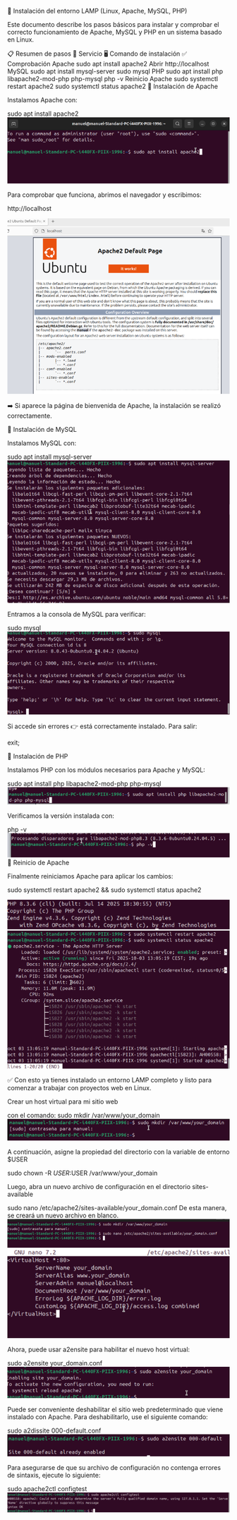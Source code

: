 🚀 Instalación del entorno LAMP (Linux, Apache, MySQL, PHP)

Este documento describe los pasos básicos para instalar y comprobar el correcto funcionamiento de Apache, MySQL y PHP en un sistema basado en Linux.

📋 Resumen de pasos
🔧 Servicio	🖥️ Comando de instalación	✅ Comprobación
Apache	sudo apt install apache2	Abrir http://localhost
MySQL	sudo apt install mysql-server	sudo mysql
PHP	sudo apt install php libapache2-mod-php php-mysql	php -v
Reinicio Apache	sudo systemctl restart apache2	sudo systemctl status apache2
📌 Instalación de Apache

Instalamos Apache con:

sudo apt install apache2
![paso1](./imgs/img1.png)

Para comprobar que funciona, abrimos el navegador y escribimos:

http://localhost

![paso2](./imgs/img2.png)

➡️ Si aparece la página de bienvenida de Apache, la instalación se realizó correctamente.

📌 Instalación de MySQL

Instalamos MySQL con:

sudo apt install mysql-server
![paso3](./imgs/img3.png)

Entramos a la consola de MySQL para verificar:

sudo mysql
![paso4](./imgs/img4.png)

Si accede sin errores 👉 está correctamente instalado.
Para salir:

exit;

📌 Instalación de PHP

Instalamos PHP con los módulos necesarios para Apache y MySQL:

sudo apt install php libapache2-mod-php php-mysql
![paso5](./imgs/img5.png)

Verificamos la versión instalada con:

php -v
![paso6](./imgs/img6.png)
📌 Reinicio de Apache

Finalmente reiniciamos Apache para aplicar los cambios:

sudo systemctl restart apache2 && sudo systemctl status apache2

![paso7](./imgs/img7.png)
![paso8](./imgs/img8.png)

✅ Con esto ya tienes instalado un entorno LAMP completo y listo para comenzar a trabajar con proyectos web en Linux.

Crear un host virtual para mi sitio web

con el comando: 
sudo mkdir /var/www/your_domain
![paso9](./imgs/img9.png)

A continuación, asigne la propiedad del directorio con la variable de entorno $USER

sudo chown -R $USER:$USER /var/www/your_domain

Luego, abra un nuevo archivo de configuración en el directorio sites-available

sudo nano /etc/apache2/sites-available/your_domain.conf
De esta manera, se creará un nuevo archivo en blanco.
![paso10](./imgs/img10.png)
![paso11](./imgs/img11.png)

Ahora, puede usar a2ensite para habilitar el nuevo host virtual:

sudo a2ensite your_domain.conf
![paso12](./imgs/img12.png)

Puede ser conveniente deshabilitar el sitio web predeterminado que viene instalado con Apache.
Para deshabilitarlo, use el siguiente comando:

sudo a2dissite 000-default.conf
![paso13](./imgs/img13.png)

Para asegurarse de que su archivo de configuración no contenga errores de sintaxis, ejecute lo siguiente:

sudo apache2ctl configtest
![paso14](./imgs/img14.png)


